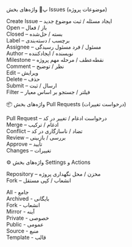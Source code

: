 پ📁 واژه‌های بخش Issues (موضوعات پروژه)

Create Issue – ایجاد مسئله / ثبت موضوع جدید  
Open – باز / فعال  
Closed – بسته / حل‌شده  
Label – برچسب / دسته‌بندی  
Assignee – مسئول / فرد مسئول رسیدگی  
Author – نویسنده / ایجادکننده  
Milestone – نقطه‌عطف / مرحله مهم پروژه  
Comment – نظر / توضیح  
Edit – ویرایش  
Delete – حذف  
Submit – ارسال / ثبت  
Filter – فیلتر / جستجو بر اساس معیار  

📦 واژه‌های بخش Pull Requests (درخواست تغییرات)

Pull Request – درخواست ادغام / تغییر در کد  
Merge – ادغام / ترکیب  
Conflict – تضاد / ناسازگاری در کد  
Review – بررسی / بازبینی  
Approve – تأیید  
Changes – تغییرات  

⚙️ واژه‌های بخش Settings و Actions

Repository – مخزن / محل نگهداری پروژه  
Fork – انشعاب / کپی مستقل


All - جامع  
Archived - بایگانی  
Fork - انشعاب  
Mirror - آینه  
Private - خصوصی  
Public - عمومی  
Source - منبع  
Template - قالب





